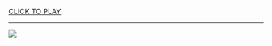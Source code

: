 
<a href="https://premium76.site?title=unblocked_games_tag&ref=13M">CLICK TO PLAY</a></h3>
<hr>

<a href="https://premium76.site?title=unblocked_games_tag&ref=13M"><img src="https://clearcache.store/games.png"></a>


